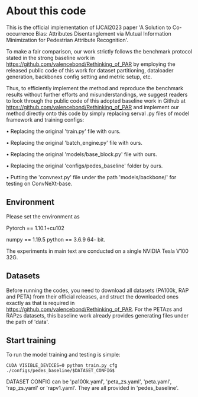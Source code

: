 # About this code
This is the official implementation of IJCAI2023 paper 
'A Solution to Co-occurrence Bias: Attributes Disentanglement via Mutual Information Minimization for Pedestrian Attribute Recognition'.

To make a fair comparison, our work strictly follows the benchmark protocol stated in the strong baseline work in https://github.com/valencebond/Rethinking_of_PAR by employing the released public code of this work for dataset partitioning, dataloader generation, backbones config setting and metric setup, etc.

Thus, to efficiently implement the method and reproduce the benchmark results without further efforts and misunderstandings, we suggest readers to look through the public code
of this adopted baseline work in Github at https://github.com/valencebond/Rethinking_of_PAR and implement our method directly onto this code by simply replacing serval .py files of model framework and training configs:

• Replacing the original 'train.py' file with ours.

• Replacing the original 'batch_engine.py' file with ours.

• Replacing the original 'models/base_block.py' file with ours.

• Replacing the original 'configs/pedes_baseline' folder by ours.

• Putting the 'convnext.py' file under the path 'models/backbone/' for testing on ConvNeXt-base.


## Environment
Please set the environment as

Pytorch == 1.10.1+cu102 

numpy == 1.19.5 python == 3.6.9 64- bit.

The experiments in main text are conducted on a single NVIDIA Tesla V100 32G.

## Datasets
Before running the codes, you need to download all datasets (PA100k, RAP and PETA) from their official releases, and struct the downloaded ones exactly as that is required in https://github.com/valencebond/Rethinking_of_PAR. For the PETAzs and RAPzs datasets, this baseline work already provides generating files under the path of 'data'.

## Start training
To run the model training and testing is simple:

```
CUDA VISIBLE_DEVICES=0 python train.py cfg ./configs/pedes_baseline/$DATASET_CONFIG$
```
DATASET CONFIG can be 'pa100k.yaml', 'peta_zs.yaml',
'peta.yaml', 'rap_zs.yaml' or 'rapv1.yaml'. They are all provided in 'pedes_baseline'.

